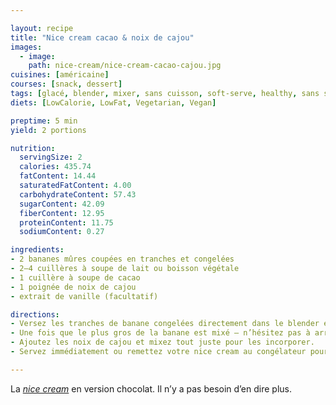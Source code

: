 ```yaml
---

layout: recipe
title: "Nice cream cacao & noix de cajou"
images:
  - image:
    path: nice-cream/nice-cream-cacao-cajou.jpg
cuisines: [américaine]
courses: [snack, dessert]
tags: [glacé, blender, mixer, sans cuisson, soft-serve, healthy, sans sorbetière]
diets: [LowCalorie, LowFat, Vegetarian, Vegan]

preptime: 5 min
yield: 2 portions

nutrition:
  servingSize: 2
  calories: 435.74
  fatContent: 14.44
  saturatedFatContent: 4.00
  carbohydrateContent: 57.43
  sugarContent: 42.09
  fiberContent: 12.95
  proteinContent: 11.75
  sodiumContent: 0.27

ingredients:
- 2 bananes mûres coupées en tranches et congelées
- 2–4 cuillères à soupe de lait ou boisson végétale
- 1 cuillère à soupe de cacao
- 1 poignée de noix de cajou
- extrait de vanille (facultatif)

directions:
- Versez les tranches de banane congelées directement dans le blender et commencez à mixer. Il faut que votre blender puisse tourner à haute vitesse ou, à défaut, dispose d’une fonction pour piller la glace.
- Une fois que le plus gros de la banane est mixé – n’hésitez pas à arrêter le blender pour racler les bords –, ajoutez le cacao amer en poudre et du lait/boisson végétale cuillère à soupe par cuillère à soupe.
- Ajoutez les noix de cajou et mixez tout juste pour les incorporer.
- Servez immédiatement ou remettez votre nice cream au congélateur pour 1 heure.

---
```


La [<i lang="en">nice cream</i>](nice-cream.html) en version chocolat. Il n’y a pas besoin d’en dire plus.